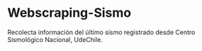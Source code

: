 # Webscraping-Sismo
Recolecta información del último sismo registrado desde Centro Sismológico Nacional, UdeChile.
